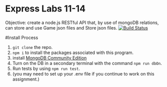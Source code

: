 # Express Labs 11-14
Objective: create a node.js RESTful API that, by use of mongoDB relations, can store and use Game json files and Store json files.
[![Build Status](https://travis-ci.com/diego-ramos130/11-express-new-repo.svg?branch=14)](https://travis-ci.com/diego-ramos130/11-express-new-repo)

#Install Process
1. `git clone` the repo. 
2. `npm i` to install the packages associated with this program.
3. install [MongoDB Community Edition](https://www.mongodb.com/download-center)
4. Turn on the DB in a secondary terminal with the command `npm run dbOn`.
5. Run tests by using `npm run test`.
6. (you may need to set up your .env file if you continue to work on this assignment.)

